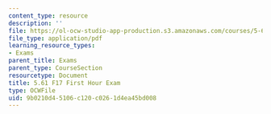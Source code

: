 ```yaml
---
content_type: resource
description: ''
file: https://ol-ocw-studio-app-production.s3.amazonaws.com/courses/5-61-physical-chemistry-fall-2017/9b0210d45106c120c0261d4ea45bd008_MIT5_61F17_exam1.pdf
file_type: application/pdf
learning_resource_types:
- Exams
parent_title: Exams
parent_type: CourseSection
resourcetype: Document
title: 5.61 F17 First Hour Exam
type: OCWFile
uid: 9b0210d4-5106-c120-c026-1d4ea45bd008
---
```

